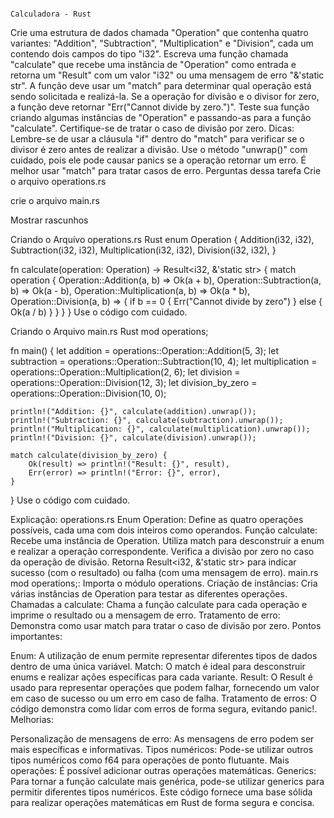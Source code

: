 

                                                                    Calculadora - Rust


Crie uma estrutura de dados chamada "Operation" que contenha quatro variantes: "Addition", "Subtraction", "Multiplication" e "Division", cada um contendo dois campos do tipo "i32".
Escreva uma função chamada "calculate" que recebe uma instância de "Operation" como entrada e retorna um "Result" com um valor "i32" ou uma mensagem de erro "&'static str". A função deve usar um "match" para determinar qual operação está sendo solicitada e realizá-la. Se a operação for divisão e o divisor for zero, a função deve retornar "Err("Cannot divide by zero.")".
Teste sua função criando algumas instâncias de "Operation" e passando-as para a função "calculate". Certifique-se de tratar o caso de divisão por zero.
Dicas:
Lembre-se de usar a cláusula "if" dentro do "match" para verificar se o divisor é zero antes de realizar a divisão.
Use o método "unwrap()" com cuidado, pois ele pode causar panics se a operação retornar um erro. É melhor usar "match" para tratar casos de erro.
Perguntas dessa tarefa
Crie o arquivo operations.rs

crie o arquivo main.rs


Mostrar rascunhos


Criando o Arquivo operations.rs
Rust
enum Operation {
    Addition(i32, i32),
    Subtraction(i32, i32),
    Multiplication(i32, i32),
    Division(i32, i32),
}

fn calculate(operation: Operation) -> Result<i32, &'static str> {
    match operation {
        Operation::Addition(a, b) => Ok(a + b),
        Operation::Subtraction(a, b) => Ok(a - b),
        Operation::Multiplication(a, b) => Ok(a * b),
        Operation::Division(a, b) => {
            if b == 0 {
                Err("Cannot divide by zero")
            } else {
                Ok(a / b)
            }
        }
    }
}
Use o código com cuidado.

Criando o Arquivo main.rs
Rust
mod operations;

fn main() {
    let addition = operations::Operation::Addition(5, 3);
    let subtraction = operations::Operation::Subtraction(10, 4);
    let multiplication = operations::Operation::Multiplication(2, 6);
    let division = operations::Operation::Division(12, 3);
    let division_by_zero = operations::Operation::Division(10, 0);

    println!("Addition: {}", calculate(addition).unwrap());
    println!("Subtraction: {}", calculate(subtraction).unwrap());
    println!("Multiplication: {}", calculate(multiplication).unwrap());
    println!("Division: {}", calculate(division).unwrap());

    match calculate(division_by_zero) {
        Ok(result) => println!("Result: {}", result),
        Err(error) => println!("Error: {}", error),
    }
}
Use o código com cuidado.

Explicação:
operations.rs
Enum Operation: Define as quatro operações possíveis, cada uma com dois inteiros como operandos.
Função calculate:
Recebe uma instância de Operation.
Utiliza match para desconstruir a enum e realizar a operação correspondente.
Verifica a divisão por zero no caso da operação de divisão.
Retorna Result<i32, &'static str> para indicar sucesso (com o resultado) ou falha (com uma mensagem de erro).
main.rs
mod operations;: Importa o módulo operations.
Criação de instâncias: Cria várias instâncias de Operation para testar as diferentes operações.
Chamadas a calculate: Chama a função calculate para cada operação e imprime o resultado ou a mensagem de erro.
Tratamento de erro: Demonstra como usar match para tratar o caso de divisão por zero.
Pontos importantes:

Enum: A utilização de enum permite representar diferentes tipos de dados dentro de uma única variável.
Match: O match é ideal para desconstruir enums e realizar ações específicas para cada variante.
Result: O Result é usado para representar operações que podem falhar, fornecendo um valor em caso de sucesso ou um erro em caso de falha.
Tratamento de erros: O código demonstra como lidar com erros de forma segura, evitando panic!.
Melhorias:

Personalização de mensagens de erro: As mensagens de erro podem ser mais específicas e informativas.
Tipos numéricos: Pode-se utilizar outros tipos numéricos como f64 para operações de ponto flutuante.
Mais operações: É possível adicionar outras operações matemáticas.
Generics: Para tornar a função calculate mais genérica, pode-se utilizar generics para permitir diferentes tipos numéricos.
Este código fornece uma base sólida para realizar operações matemáticas em Rust de forma segura e concisa.

